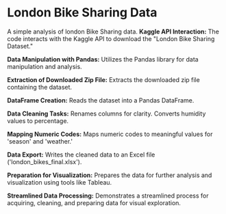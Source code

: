 # London Bike Sharing Data
A simple analysis of london Bike Sharing data.
   **Kaggle API Interaction:**
        The code interacts with the Kaggle API to download the "London Bike Sharing Dataset."

   **Data Manipulation with Pandas:**
        Utilizes the Pandas library for data manipulation and analysis.

   **Extraction of Downloaded Zip File:**
        Extracts the downloaded zip file containing the dataset.

  **DataFrame Creation:**
        Reads the dataset into a Pandas DataFrame.

   **Data Cleaning Tasks:**
        Renames columns for clarity.
        Converts humidity values to percentage.

   **Mapping Numeric Codes:**
        Maps numeric codes to meaningful values for 'season' and 'weather.'

  **Data Export:**
        Writes the cleaned data to an Excel file ('london_bikes_final.xlsx').

  **Preparation for Visualization:**
        Prepares the data for further analysis and visualization using tools like Tableau.

  **Streamlined Data Processing:**
        Demonstrates a streamlined process for acquiring, cleaning, and preparing data for visual exploration.
